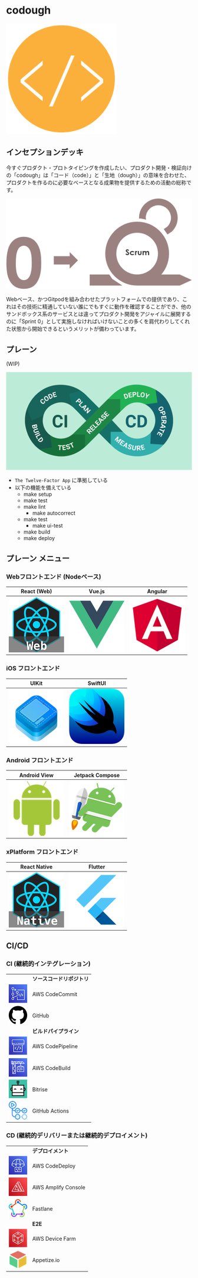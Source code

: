 # codough

![codough](./logo.png)

## インセプションデッキ

今すぐプロダクト・プロトタイピングを作成したい、プロダクト開発・検証向けの「codough」は「コード（code）」と「生地（dough）」の意味を合わせた、プロダクトを作るのに必要なベースとなる成果物を提供するための活動の総称です。

![](./contents/scrum/scrum-sprint0.png)

Webベース、かつGitpodを組み合わせたプラットフォームでの提供であり、これはその技術に精通していない誰にでもすぐに動作を確認することができ、他のサンドボックス系のサービスとは違ってプロダクト開発をアジャイルに展開するのに「Sprint 0」として実施しなければいけないことの多くを肩代わりしてくれた状態から開始できるというメリットが備わっています。

## プレーン

(WIP)

![](./contents/cicd/ci_cd_pipeline.png)

- `The Twelve-Factor App`  に準拠している
- 以下の機能を備えている
    - make setup
    - make test
    - make lint
        - make autocorrect
    - make test
        - make ui-test
    - make build
    - make deploy



## プレーン メニュー

### Webフロントエンド (Nodeベース)

| React (Web) | Vue.js | Angular | 
| --- | --- | --- |
| [![react-web](./contents/menu/icon-react-web.png)](https://github.com/codough/codough-plate-web-react) | [![](./contents/menu/icon-vue.png)](https://github.com/codough/codough-plate-web-vue) | [![](./contents/menu/icon-angular.png)](https://github.com/codough/codough-plate-web-angular) |

### iOS フロントエンド

| UIKit | SwiftUI |
| --- | --- |
| [![iOS UIKit](./contents/menu/icon-ios-uikit.png)](https://github.com/codough/codough-plate-ios-uikit) | [![iOS SwiftUI](./contents/menu/icon-ios-swiftui.png)](https://github.com/codough/codough-plate-ios-swiftui) |

### Android フロントエンド

| Android View | Jetpack Compose |
| --- | --- |
| [![Android View](./contents/menu/icon-android-view.png)](https://github.com/codough/codough-plate-android-view) | [![Android Jetpack Compose](./contents/menu/icon-android-jetpack.png)](https://github.com/codough/codough-plate-android-jetpack-compose) |

### xPlatform フロントエンド

| React Native | Flutter |
| --- | --- |
| ![React Native](./contents/menu/icon-react-native.png) | ![Flutter](./contents/menu/icon-flutter.png) |

## CI/CD

### CI (継続的インテグレーション)

| | |
| --- | --- |
| | **ソースコードリポジトリ** | |
| ![AWS CodeCommit](./contents/cicd/icon-cicd-codecommit.png) | AWS CodeCommit | 
| ![GitHub](./contents/cicd/icon-cicd-github.png) | GitHub | 
| | **ビルドパイプライン** | |
| ![AWS CodePipeline](./contents/cicd/icon-cicd-codepipeline.png) | AWS CodePipeline | 
| ![AWS CodeBuild](./contents/cicd/icon-cicd-codebuild.png) | AWS CodeBuild | 
| ![Bitrise](./contents/cicd/icon-cicd-bitrise.png) | Bitrise | 
| ![GitHub Actions](./contents/cicd/icon-cicd-githubactions.png) | GitHub Actions | 

### CD (継続的デリバリーまたは継続的デプロイメント)

| | |
| --- | --- |
| | **デプロイメント** | |
| ![AWS CodeDeploy](./contents/cicd/icon-cicd-codedeploy.png) | AWS CodeDeploy | 
| ![AWS Amplify](./contents/cicd/icon-cicd-amplify.png) | AWS Amplify Console | 
| ![Fastlane](./contents/cicd/icon-cicd-fastlane.png) | Fastlane | 
| | **E2E** | |
| ![AWS Device Farm](./contents/cicd/icon-cicd-devicefarm.png) | AWS Device Farm | 
| ![AWS Device Farm](./contents/cicd/icon-cicd-appetize.io.png) | Appetize.io | ΩΩ
